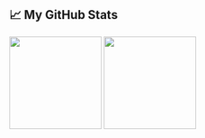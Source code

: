 ## &#x1f4c8; My GitHub Stats

<img src="https://github-readme-stats.vercel.app/api/top-langs/?username=Fialcov&layout=compact&hide=css,scss,html,javascript&theme=dracula" href="https://github.com/Fialcov/github-readme-stats" height="164"> <img src="https://github-readme-stats.vercel.app/api?username=Fialcov&theme=dracula&count_private=true&show_icons=true)](https://github.com/anuraghazra/github-readme-stats" height="164">
<!--
**Fialcov/Fialcov** is a ✨ _special_ ✨ repository because its `README.md` (this file) appears on your GitHub profile.

Here are some ideas to get you started:

- 🔭 I’m currently working on ...
- 🌱 I’m currently learning ...
- 👯 I’m looking to collaborate on ...
- 🤔 I’m looking for help with ...
- 💬 Ask me about ...
- 📫 How to reach me: ...
- 😄 Pronouns: ...
- ⚡ Fun fact: ...
-->
